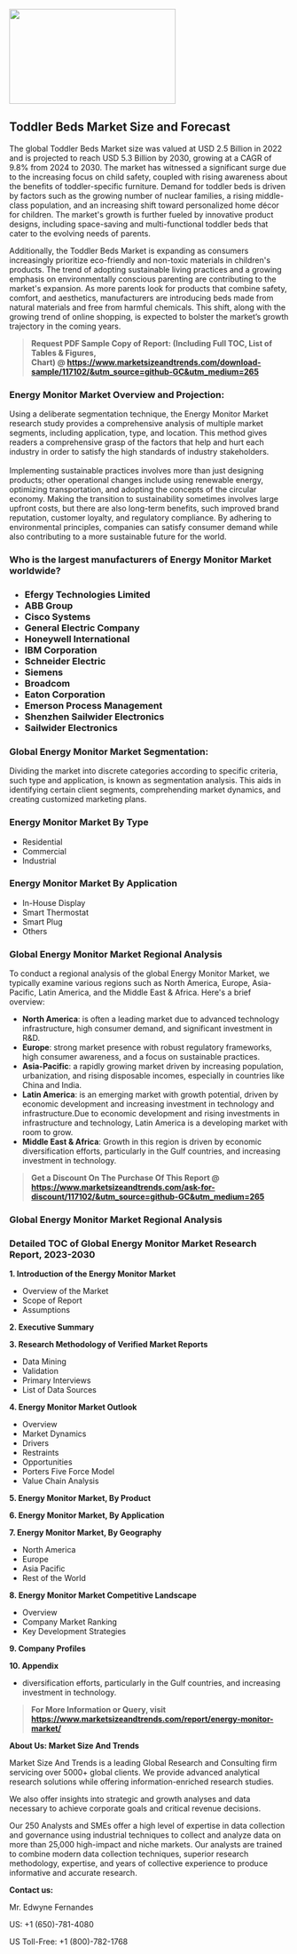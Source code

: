 <p><img class="alignnone size-medium wp-image-20088" src="https://ffe5etoiles.com/wp-content/uploads/2024/12/MST1-300x171.png" alt="" width="300" height="171" /></p><h2>Toddler Beds Market Size and Forecast</h2><p>The global Toddler Beds Market size was valued at USD 2.5 Billion in 2022 and is projected to reach USD 5.3 Billion by 2030, growing at a CAGR of 9.8% from 2024 to 2030. The market has witnessed a significant surge due to the increasing focus on child safety, coupled with rising awareness about the benefits of toddler-specific furniture. Demand for toddler beds is driven by factors such as the growing number of nuclear families, a rising middle-class population, and an increasing shift toward personalized home décor for children. The market's growth is further fueled by innovative product designs, including space-saving and multi-functional toddler beds that cater to the evolving needs of parents.</p><p>Additionally, the Toddler Beds Market is expanding as consumers increasingly prioritize eco-friendly and non-toxic materials in children's products. The trend of adopting sustainable living practices and a growing emphasis on environmentally conscious parenting are contributing to the market's expansion. As more parents look for products that combine safety, comfort, and aesthetics, manufacturers are introducing beds made from natural materials and free from harmful chemicals. This shift, along with the growing trend of online shopping, is expected to bolster the market’s growth trajectory in the coming years.</p></p><blockquote id="" class=""><strong>Request PDF Sample Copy of Report: (Including Full TOC, List of Tables &amp; Figures, Chart)&nbsp;@&nbsp;<strong><a href="https://www.marketsizeandtrends.com/download-sample/117102/&utm_source=github-GC&utm_medium=265" target="_blank">https://www.marketsizeandtrends.com/download-sample/117102/&utm_source=github-GC&utm_medium=265</a></strong></strong></blockquote><h3 id="" class="">Energy Monitor Market&nbsp;Overview and Projection:</h3><p id="" class="">Using a deliberate segmentation technique, the Energy Monitor Market research study provides a comprehensive analysis of multiple market segments, including application, type, and location. This method gives readers a comprehensive grasp of the factors that help and hurt each industry in order to satisfy the high standards of industry stakeholders. <br /> <br />Implementing sustainable practices involves more than just designing products; other operational changes include using renewable energy, optimizing transportation, and adopting the concepts of the circular economy. Making the transition to sustainability sometimes involves large upfront costs, but there are also long-term benefits, such improved brand reputation, customer loyalty, and regulatory compliance. By adhering to environmental principles, companies can satisfy consumer demand while also contributing to a more sustainable future for the world.</p><h3 id="" class="">Who is the largest manufacturers of&nbsp;Energy Monitor Market worldwide?</h3><h3 class=""><p><ul><li>Efergy Technologies Limited </li><li> ABB Group </li><li> Cisco Systems </li><li> General Electric Company </li><li> Honeywell International </li><li> IBM Corporation </li><li> Schneider Electric </li><li> Siemens </li><li> Broadcom </li><li> Eaton Corporation </li><li> Emerson Process Management </li><li> Shenzhen Sailwider Electronics </li><li> Sailwider Electronics</li></ul></p></h3><h3 id="" class="">Global&nbsp;Energy Monitor Market Segmentation:</h3><p id="" class="">Dividing the market into discrete categories according to specific criteria, such type and application, is known as segmentation analysis. This aids in identifying certain client segments, comprehending market dynamics, and creating customized marketing plans.</p><h3 id="" class="">Energy Monitor Market&nbsp;By Type</h3><p><p><ul><li>Residential </li><li> Commercial </li><li> Industrial</p></li></ul></p></p><h3 id="" class="">Energy Monitor Market&nbsp;By Application</h3><p class=""><p><ul><li>In-House Display </li><li> Smart Thermostat </li><li> Smart Plug </li><li> Others</li></ul></p></p><h3 id="" class="">Global Energy Monitor Market Regional Analysis</h3><p id="" class="">To conduct a regional analysis of the global Energy Monitor Market, we typically examine various regions such as North America, Europe, Asia-Pacific, Latin America, and the Middle East &amp; Africa. Here's a brief overview:</p><ul><li><strong>North America</strong>: is often a leading market due to advanced technology infrastructure, high consumer demand, and significant investment in R&amp;D.</li><li><strong>Europe</strong>: strong market presence with robust regulatory frameworks, high consumer awareness, and a focus on sustainable practices.</li><li><strong>Asia-Pacific</strong>: a rapidly growing market driven by increasing population, urbanization, and rising disposable incomes, especially in countries like China and India.</li><li><strong>Latin America</strong>: is an emerging market with growth potential, driven by economic development and increasing investment in technology and infrastructure.Due to economic development and rising investments in infrastructure and technology, Latin America is a developing market with room to grow.</li><li><strong>Middle East &amp; Africa</strong>: Growth in this region is driven by economic diversification efforts, particularly in the Gulf countries, and increasing investment in technology.</li></ul><blockquote id="" class=""><strong>Get a Discount On The Purchase Of This Report @ <strong><a href="https://www.marketsizeandtrends.com/ask-for-discount/117102/&utm_source=github-GC&utm_medium=265" target="_blank">https://www.marketsizeandtrends.com/ask-for-discount/117102/&utm_source=github-GC&utm_medium=265</a></strong></strong></blockquote><h3 id="" class="">Global Energy Monitor Market Regional Analysis</h3><h3 id="" class="">Detailed TOC of Global Energy Monitor Market Research Report, 2023-2030</h3><p id="" class=""><strong>1. Introduction of the Energy Monitor Market</strong></p><ul><li>Overview of the Market</li><li>Scope of Report</li><li>Assumptions</li></ul><p id="" class=""><strong>2. Executive Summary</strong></p><p id="" class=""><strong>3. Research Methodology of Verified Market Reports</strong></p><ul><li>Data Mining</li><li>Validation</li><li>Primary Interviews</li><li>List of Data Sources</li></ul><p id="" class=""><strong>4. Energy Monitor Market Outlook</strong></p><ul><li>Overview</li><li>Market Dynamics</li><li>Drivers</li><li>Restraints</li><li>Opportunities</li><li>Porters Five Force Model</li><li>Value Chain Analysis</li></ul><p id="" class=""><strong>5. Energy Monitor Market, By Product</strong></p><p id="" class=""><strong>6. Energy Monitor Market, By Application</strong></p><p id="" class=""><strong>7. Energy Monitor Market, By Geography</strong></p><ul><li>North America</li><li>Europe</li><li>Asia Pacific</li><li>Rest of the World</li></ul><p id="" class=""><strong>8. Energy Monitor Market Competitive Landscape</strong></p><ul><li>Overview</li><li>Company Market Ranking</li><li>Key Development Strategies</li></ul><p id="" class=""><strong>9. Company Profiles</strong></p><p id="" class=""><strong>10. Appendix</strong></p><ul><li>diversification efforts, particularly in the Gulf countries, and increasing investment in technology.</li></ul><blockquote id="" class=""><strong>For More Information or Query, visit <strong><strong><a href="https://www.marketsizeandtrends.com/report/energy-monitor-market/" target="_blank">https://www.marketsizeandtrends.com/report/energy-monitor-market/</a></strong></strong></strong></blockquote><p id="" class=""><strong>About Us: Market Size And Trends</strong></p><p id="" class="">Market Size And Trends is a leading Global Research and Consulting firm servicing over 5000+ global clients. We provide advanced analytical research solutions while offering information-enriched research studies.</p><p id="" class="">We also offer insights into strategic and growth analyses and data necessary to achieve corporate goals and critical revenue decisions.</p><p id="" class="">Our 250 Analysts and SMEs offer a high level of expertise in data collection and governance using industrial techniques to collect and analyze data on more than 25,000 high-impact and niche markets. Our analysts are trained to combine modern data collection techniques, superior research methodology, expertise, and years of collective experience to produce informative and accurate research.</p><p id="" class=""><strong>Contact us:</strong></p><p id="" class="">Mr. Edwyne Fernandes</p><p id="" class="">US: +1 (650)-781-4080</p><p id="" class="">US Toll-Free: +1 (800)-782-1768</p>
